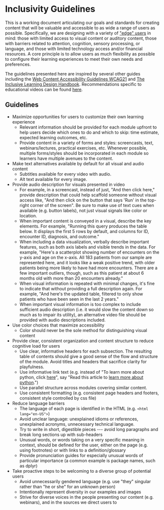 # Inclusivity Guidelines

This is a working document articulating our goals and standards for creating content that will be valuable and accessible to as wide a range of users as possible. Specifically, we are designing with a variety of ["edge" users](https://guide.inclusivedesign.ca/activities/inclusive-design-mapping/) in mind: those with limited access to visual content or auditory content, those with barriers related to attention, cognition, sensory processing, or language, and those with limited technology access and/or financial resources. A core principle is to allow users as much flexibility as possible to configure their learning experiences to meet their own needs and preferences.

The guidelines presented here are inspired by several other guides including the [Web Content Accessibility Guidelines WCAG21](https://www.w3.org/WAI/WCAG21/quickref) and [The Inclusive Learning Design Handbook](https://handbook.floeproject.org/approaches/). Recommendations specific to educational videos can be found [here](https://ctl.wiley.com/how-to-ensure-accessibility-for-educational-videos/).

## Guidelines

* Maximize opportunities for users to customize their own learning experience
  - Relevant information should be provided for each module upfront to help users decide which ones to do and which to skip: time estimate, expected learning outcomes, etc.
  - Provide content in a variety of forms and styles: screencasts, text, webinars/lectures, practical exercises, etc. Whenever possible, multiple forms/styles should be incorporated in each module so learners have multiple avenues to the content.
* Make text alternatives available by default for all visual and audio content
  - Subtitles available for every video with audio.
  - Alt text available for every image.
* Provide audio description for visuals presented in video
  - For example, in a screencast, instead of just, "And then click here," provide description that could help scaffold someone without visual access like, "And then click on the button that says 'Run' in the top-right corner of the screen". Be sure to make use of text cues when available (e.g. button labels), not just visual signals like color or location.
  - When important content is conveyed in a visual, describe the key elements. For example, "Running this query produces the table below. It displays the first 5 rows by default, and columns for ID, encounter ID, diagnosis, and outcome."
  - When including a data visualization, verbally describe important features, such as both axis labels and visible trends in the data. For example, "Here's a scatterplot showing number of encounters on the y-axis and age on the x-axis. All 183 patients from our sample are represented here, and it looks like a weak positive trend, with older patients being more likely to have had more encounters. There are a few important outliers, though, such as this patient at about 6 months old with more than 20 encounters already."
  - When visual information is repeated with minimal changes, it's fine to indicate that without providing a full description again. For example, "And here's the updated table, filtered to only show patients who have been seen in the last 2 years."
  - When important visual information is too complex to include sufficient audio description (i.e. it would slow the content down so much as to impair its utility), an alternative video file should be provided with audio descriptions included.
* Use color choices that maximize accessibility
  - Color should never be the sole method for distinguishing visual content
* Provide clear, consistent organization and content structure to reduce cognitive load for users
  - Use clear, informative headers for each subsection. The resulting table of contents should give a good sense of the flow and structure of the module. Avoid titles and headers that sacrifice clarity for playfulness.
  - Use informative link text (e.g. instead of "To learn more about python, click [here](https://www.example.com)", say "Read this article to [learn more about python](https://www.example.com).")
  - Use parallel structure across modules covering similar content.
  - Use consistent formatting (e.g. consistent page headers and footers, consistent style controlled by css file)
* Reduce language barriers
  - The language of each page is identified in the HTML (e.g. `<html lang="en-US">`)
  - Avoid unclear language: unexplained idioms or references, unexplained acronyms, unnecessary technical language. 
  - Try to write in short, digestible pieces --- avoid long paragraphs and break long sections up with sub-headers
  - Unusual words, or words taking on a very specific meaning in context, should be defined for the user, either on the page (e.g. using footnotes) or with links to a definition/glossary
  - Provide pronunciation guides for especially unusual words of particular importance (a common example is package names, such as dplyr)
* Take proactive steps to be welcoming to a diverse group of potential users
  - Avoid unnecessarily gendered language (e.g. use "they" singular rather than "he or she" for an unknown person)
  - Intentionally represent diversity in our examples and images
  - Strive for diverse voices in the people presenting our content (e.g. webinars), and in the sources we direct users to  
